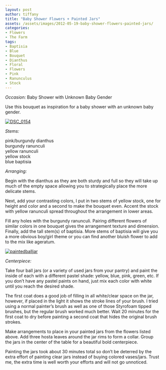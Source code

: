 ```yaml
---
layout: post
author: tiffany
title: "Baby Shower Flowers + Painted Jars"
assets: /assets/images/2012-05-19-baby-shower-flowers-painted-jars/
categories: 
- Flowers
- The Farm
tags: 
- Baptisia
- Blue
- Bouquet
- Dianthus
- Floral
- Flowers
- Pink
- Ranunculus
- Stock
---
```


_Occasion:_ Baby Shower with Unknown Baby Gender

Use this bouquet as inspiration for a baby shower with an unknown baby gender.

[![](jekyll_uploads/2012/05/DSC_0154-575x381.jpg "DSC_0154")](http://www.sweetpeonies.com/?attachment_id=3990)

_Stems:_

pink/burgundy dianthus  
burgundy ranunculi  
yellow ranunculi  
yellow stock  
blue baptisia

_Arranging:_

Begin with the dianthus as they are both sturdy and full so they will take up much of the empty space allowing you to strategically place the more delicate stems.

Next, add your contrasting colors, I put in two stems of yellow stock, one for height and color and a second to make the bouquet even. Accent the stock with yellow ranunculi spread throughout the arrangement in lower areas.

Fill any holes with the burgundy ranunculi. Pairing different flowers of similar colors in one bouquet gives the arrangement texture and dimension. Finally, add the tall stem(s) of baptisia. More stems of baptisia will give you a more obvious boy/girl theme or you can find another bluish flower to add to the mix like ageratum.

[![paintedballjar](jekyll_uploads/2012/05/paintedballjar-3-575x382.jpg "paintedballjar (3)")](http://www.sweetpeonies.com/2012/05/baby-shower-flowers-painted-jars/paintedballjar-3/)

_Centerpiece:_

Take four ball jars (or a variety of used jars from your pantry) and paint the inside of each with a different pastel shade: yellow, blue, pink, green, etc. If you don’t have any pastel paints on hand, just mix each color with white until you reach the desired shade.

The first coat does a good job of filling in all white/clear space on the jar, however, if placed in the light it shows the stroke lines of your brush. I tried using a normal painter’s brush as well as one of those Styrofoam tipped brushes, but the regular brush worked much better. Wait 20 minutes for the first coat to dry before painting a second coat that hides the original brush strokes.

Make arrangements to place in your painted jars from the flowers listed above. Add three hosta leaves around the jar rims to form a collar. Group the jars in the center of the table for a beautiful bold centerpiece.

Painting the jars took about 30 minutes total so don’t be deterred by the extra effort of painting clear jars instead of buying colored vases/jars. Trust me, the extra time is well worth your efforts and will not go unnoticed.